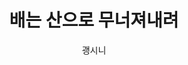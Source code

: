 ---
layout: post
title:  "배는 산으로 무너져내려"
author: 괭시니
categories: [묘사의방]
image: assets/images/pixel-art-83.png
---